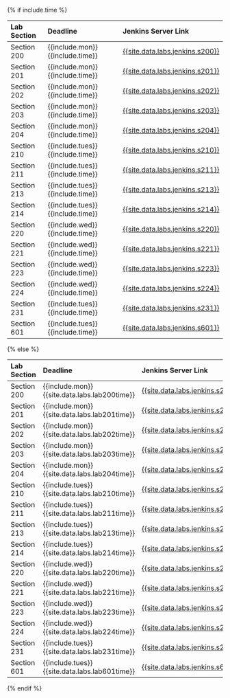{% if include.time %}

|Lab Section|Deadline|Jenkins Server Link|
|:----------|:-----------------------|:-------------------------|
|Section 200|{{include.mon}}  {{include.time}}  | <a href="{{site.data.labs.jenkins.s200}}">{{site.data.labs.jenkins.s200}}</a> |
|Section 201|{{include.mon}}  {{include.time}}  | <a href="{{site.data.labs.jenkins.s201}}">{{site.data.labs.jenkins.s201}}</a> |
|Section 202|{{include.mon}}  {{include.time}}  | <a href="{{site.data.labs.jenkins.s202}}">{{site.data.labs.jenkins.s202}}</a> |
|Section 203|{{include.mon}}  {{include.time}}  | <a href="{{site.data.labs.jenkins.s203}}">{{site.data.labs.jenkins.s203}}</a> |
|Section 204|{{include.mon}}  {{include.time}}  | <a href="{{site.data.labs.jenkins.s204}}">{{site.data.labs.jenkins.s204}}</a> |
|Section 210|{{include.tues}} {{include.time}}  | <a href="{{site.data.labs.jenkins.s210}}">{{site.data.labs.jenkins.s210}}</a> |
|Section 211|{{include.tues}} {{include.time}}  | <a href="{{site.data.labs.jenkins.s211}}">{{site.data.labs.jenkins.s211}}</a> |
|Section 213|{{include.tues}} {{include.time}}  | <a href="{{site.data.labs.jenkins.s213}}">{{site.data.labs.jenkins.s213}}</a> |
|Section 214|{{include.tues}} {{include.time}}  | <a href="{{site.data.labs.jenkins.s214}}">{{site.data.labs.jenkins.s214}}</a> |
|Section 220|{{include.wed}}  {{include.time}}  | <a href="{{site.data.labs.jenkins.s220}}">{{site.data.labs.jenkins.s220}}</a> |
|Section 221|{{include.wed}}  {{include.time}}  | <a href="{{site.data.labs.jenkins.s221}}">{{site.data.labs.jenkins.s221}}</a> |
|Section 223|{{include.wed}}  {{include.time}}  | <a href="{{site.data.labs.jenkins.s223}}">{{site.data.labs.jenkins.s223}}</a> |
|Section 224|{{include.wed}}  {{include.time}}  | <a href="{{site.data.labs.jenkins.s224}}">{{site.data.labs.jenkins.s224}}</a> |
|Section 231|{{include.tues}} {{include.time}}  | <a href="{{site.data.labs.jenkins.s231}}">{{site.data.labs.jenkins.s231}}</a> |
|Section 601|{{include.tues}} {{include.time}}  | <a href="{{site.data.labs.jenkins.s601}}">{{site.data.labs.jenkins.s601}}</a> |

{% else %}

|Lab Section|Deadline|Jenkins Server Link|
|:----------|:-----------------------|:-------------------------|
|Section 200|{{include.mon}}  {{site.data.labs.lab200time}}  | <a href="{{site.data.labs.jenkins.s200}}">{{site.data.labs.jenkins.s200}}</a> |
|Section 201|{{include.mon}}  {{site.data.labs.lab201time}}  | <a href="{{site.data.labs.jenkins.s201}}">{{site.data.labs.jenkins.s201}}</a> |
|Section 202|{{include.mon}}  {{site.data.labs.lab202time}}  | <a href="{{site.data.labs.jenkins.s202}}">{{site.data.labs.jenkins.s202}}</a> |
|Section 203|{{include.mon}}  {{site.data.labs.lab203time}}  | <a href="{{site.data.labs.jenkins.s203}}">{{site.data.labs.jenkins.s203}}</a> |
|Section 204|{{include.mon}}  {{site.data.labs.lab204time}}  | <a href="{{site.data.labs.jenkins.s204}}">{{site.data.labs.jenkins.s204}}</a> |
|Section 210|{{include.tues}} {{site.data.labs.lab210time}}  | <a href="{{site.data.labs.jenkins.s210}}">{{site.data.labs.jenkins.s210}}</a> |
|Section 211|{{include.tues}} {{site.data.labs.lab211time}}  | <a href="{{site.data.labs.jenkins.s211}}">{{site.data.labs.jenkins.s211}}</a> |
|Section 213|{{include.tues}} {{site.data.labs.lab213time}}  | <a href="{{site.data.labs.jenkins.s213}}">{{site.data.labs.jenkins.s213}}</a> |
|Section 214|{{include.tues}} {{site.data.labs.lab214time}}  | <a href="{{site.data.labs.jenkins.s214}}">{{site.data.labs.jenkins.s214}}</a> |
|Section 220|{{include.wed}}  {{site.data.labs.lab220time}}  | <a href="{{site.data.labs.jenkins.s220}}">{{site.data.labs.jenkins.s220}}</a> |
|Section 221|{{include.wed}}  {{site.data.labs.lab221time}}  | <a href="{{site.data.labs.jenkins.s221}}">{{site.data.labs.jenkins.s221}}</a> |
|Section 223|{{include.wed}}  {{site.data.labs.lab223time}}  | <a href="{{site.data.labs.jenkins.s223}}">{{site.data.labs.jenkins.s223}}</a> |
|Section 224|{{include.wed}}  {{site.data.labs.lab224time}}  | <a href="{{site.data.labs.jenkins.s224}}">{{site.data.labs.jenkins.s224}}</a> |
|Section 231|{{include.tues}} {{site.data.labs.lab231time}}  | <a href="{{site.data.labs.jenkins.s231}}">{{site.data.labs.jenkins.s231}}</a> |
|Section 601|{{include.tues}} {{site.data.labs.lab601time}}  | <a href="{{site.data.labs.jenkins.s601}}">{{site.data.labs.jenkins.s601}}</a> |

{% endif %}




<!--
|Section 211|{{include.tues}} {{site.data.labs.lab211time}} | <a href="{{site.data.labs.jenkins.s211}}">{{site.data.labs.jenkins.s211}}</a> |
|Section 214|{{include.tues}} {{site.data.labs.lab214time}} | <a href="{{site.data.labs.jenkins.s214}}">{{site.data.labs.jenkins.s214}}</a> |
|Section 221|{{include.wed}} {{site.data.labs.lab221time}} | <a href="{{site.data.labs.jenkins.s221}}">{{site.data.labs.jenkins.s221}}</a> |
|Section 224|{{include.wed}} {{site.data.labs.lab224time}} | <a href="{{site.data.labs.jenkins.s224}}">{{site.data.labs.jenkins.s224}}</a> |
-->
